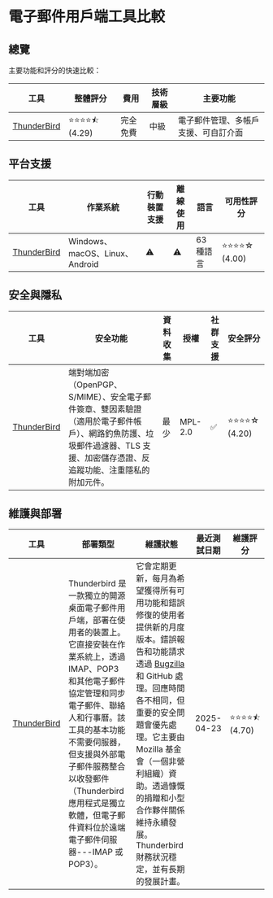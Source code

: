 # 電子郵件用戶端工具比較
## 總覽
主要功能和評分的快速比較：

| 工具 | 整體評分 | 費用 | 技術層級 | 主要功能 |
|------|----------------|------|-----------------|--------------|
| [ThunderBird](https://www.thunderbird.net/en-US/) | ⭐⭐⭐⭐⯪ (4.29) | 完全免費 | 中級 | 電子郵件管理、多帳戶支援、可自訂介面 |

## 平台支援
| 工具 | 作業系統 | 行動裝置支援 | 離線使用 | 語言 | 可用性評分 |
|------|------------------|----------------|--------------|-----------|------------------|
| [ThunderBird](https://www.thunderbird.net/en-US/) | Windows、macOS、Linux、Android | ⚠️ | ⚠️ | 63 種語言 | ⭐⭐⭐⭐☆ (4.00) |

## 安全與隱私
| 工具 | 安全功能 | 資料收集 | 授權 | 社群支援 | 安全評分 |
|------|-------------------|-----------------|----------|------------------|----------------|
| [ThunderBird](https://www.thunderbird.net/en-US/) | 端對端加密（OpenPGP、S/MIME）、安全電子郵件簽章、雙因素驗證（適用於電子郵件帳戶）、網路釣魚防護、垃圾郵件過濾器、TLS 支援、加密儲存憑證、反追蹤功能、注重隱私的附加元件。 | 最少 | MPL-2.0 | ✅ | ⭐⭐⭐⭐☆ (4.20) |

## 維護與部署
| 工具 | 部署類型 | 維護狀態 | 最近測試日期 | 維護評分 |
|------|----------------|-------------------|-------------|-------------------|
| [ThunderBird](https://www.thunderbird.net/en-US/) | Thunderbird 是一款獨立的開源桌面電子郵件用戶端，部署在使用者的裝置上。它直接安裝在作業系統上，透過 IMAP、POP3 和其他電子郵件協定管理和同步電子郵件、聯絡人和行事曆。該工具的基本功能不需要伺服器，但支援與外部電子郵件服務整合以收發郵件（Thunderbird 應用程式是獨立軟體，但電子郵件資料位於遠端電子郵件伺服器---IMAP 或 POP3）。 | 它會定期更新，每月為希望獲得所有可用功能和錯誤修復的使用者提供新的月度版本。錯誤報告和功能請求透過 [Bugzilla](https://bugzilla.mozilla.org/) 和 GitHub 處理。回應時間各不相同，但重要的安全問題會優先處理。它主要由 Mozilla 基金會（一個非營利組織）資助。透過慷慨的捐贈和小型合作夥伴關係維持永續發展。Thunderbird 財務狀況穩定，並有長期的發展計畫。 | 2025-04-23 | ⭐⭐⭐⭐⯪ (4.70) |